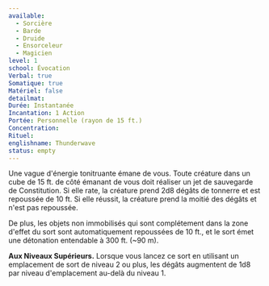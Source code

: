 ```yaml
---
available:
  - Sorcière
  - Barde
  - Druide
  - Ensorceleur
  - Magicien
level: 1
school: Évocation
Verbal: true
Somatique: true
Matériel: false
detailmat:
Durée: Instantanée
Incantation: 1 Action
Portée: Personnelle (rayon de 15 ft.)
Concentration:
Rituel:
englishname: Thunderwave
status: empty
---
```

Une vague d'énergie tonitruante émane de vous. Toute créature dans un cube de 15 ft. de côté émanant de vous doit réaliser un jet de sauvegarde de Constitution. Si elle rate, la créature prend 2d8 dégâts de tonnerre et est repoussée de 10 ft. Si elle réussit, la créature prend la moitié des dégâts et n'est pas repoussée.

De plus, les objets non immobilisés qui sont complétement dans la zone d'effet du sort sont automatiquement repoussées de 10 ft., et le sort émet une détonation entendable à 300 ft. (~90 m).

**Aux Niveaux Supérieurs.** Lorsque vous lancez ce sort en utilisant un emplacement de sort de niveau 2 ou plus, les dégâts augmentent de 1d8 par niveau d'emplacement au-delà du niveau 1.
